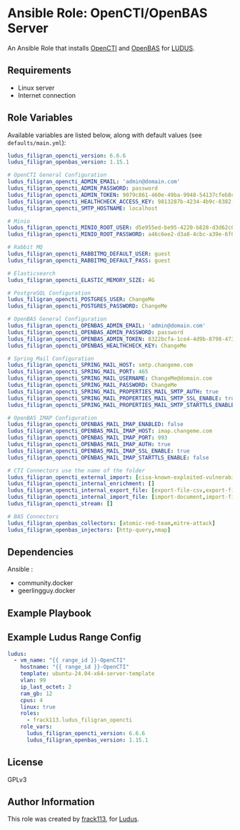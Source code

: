 # Ansible Role: OpenCTI/OpenBAS Server

An Ansible Role that installs [OpenCTI](https://docs.opencti.io/latest/) and [OpenBAS](https://docs.openbas.io/latest/) for [LUDUS](https://ludus.cloud/).

## Requirements

- Linux server
- Internet connection

## Role Variables

Available variables are listed below, along with default values (see `defaults/main.yml`):

```yaml
ludus_filigran_opencti_version: 6.6.6
ludus_filigran_openbas_version: 1.15.1

# OpenCTI General Configuration
ludus_filigran_opencti_ADMIN_EMAIL: 'admin@domain.com'
ludus_filigran_opencti_ADMIN_PASSWORD: password
ludus_filigran_opencti_ADMIN_TOKEN: 9079c861-460e-49ba-9948-54137cfeb8ca
ludus_filigran_opencti_HEALTHCHECK_ACCESS_KEY: 9813287b-4234-4b9c-8382-73938f640455
ludus_filigran_opencti_SMTP_HOSTNAME: localhost

# Minio
ludus_filigran_opencti_MINIO_ROOT_USER: d5e955ed-be95-4220-b828-d3d62c00cab3
ludus_filigran_opencti_MINIO_ROOT_PASSWORD: a46c6ee2-d3a8-4cbc-a39e-6f03a1e53524

# Rabbit MQ
ludus_filigran_opencti_RABBITMQ_DEFAULT_USER: guest
ludus_filigran_opencti_RABBITMQ_DEFAULT_PASS: guest

# Elasticsearch
ludus_filigran_opencti_ELASTIC_MEMORY_SIZE: 4G

# PostgreSQL Configuration
ludus_filigran_opencti_POSTGRES_USER: ChangeMe
ludus_filigran_opencti_POSTGRES_PASSWORD: ChangeMe

# OpenBAS General Configuration
ludus_filigran_opencti_OPENBAS_ADMIN_EMAIL: 'admin@domain.com'
ludus_filigran_opencti_OPENBAS_ADMIN_PASSWORD: password
ludus_filigran_opencti_OPENBAS_ADMIN_TOKEN: 8322bcfa-1ce4-4d9b-8798-473381382782
ludus_filigran_opencti_OPENBAS_HEALTHCHECK_KEY: ChangeMe

# Spring Mail Configuration
ludus_filigran_opencti_SPRING_MAIL_HOST: smtp.changeme.com
ludus_filigran_opencti_SPRING_MAIL_PORT: 465
ludus_filigran_opencti_SPRING_MAIL_USERNAME: ChangeMe@domain.com
ludus_filigran_opencti_SPRING_MAIL_PASSWORD: ChangeMe
ludus_filigran_opencti_SPRING_MAIL_PROPERTIES_MAIL_SMTP_AUTH: true
ludus_filigran_opencti_SPRING_MAIL_PROPERTIES_MAIL_SMTP_SSL_ENABLE: true
ludus_filigran_opencti_SPRING_MAIL_PROPERTIES_MAIL_SMTP_STARTTLS_ENABLE: false

# OpenBAS IMAP Configuration
ludus_filigran_opencti_OPENBAS_MAIL_IMAP_ENABLED: false
ludus_filigran_opencti_OPENBAS_MAIL_IMAP_HOST: imap.changeme.com
ludus_filigran_opencti_OPENBAS_MAIL_IMAP_PORT: 993
ludus_filigran_opencti_OPENBAS_MAIL_IMAP_AUTH: true
ludus_filigran_opencti_OPENBAS_MAIL_IMAP_SSL_ENABLE: true
ludus_filigran_opencti_OPENBAS_MAIL_IMAP_STARTTLS_ENABLE: false

# CTI Connectors use the name of the folder
ludus_filigran_opencti_external_import: [cisa-known-exploited-vulnerabilities,mitre]
ludus_filigran_opencti_internal_enrichment: []
ludus_filigran_opencti_internal_export_file: [export-file-csv,export-file-stix,export-file-txt,export-report-pdf,export-ttps-file-navigator]
ludus_filigran_opencti_internal_import_file: [import-document,import-file-misp,import-file-stix,import-file-yara]
ludus_filigran_opencti_stream: []

# BAS Connectors
ludus_filigran_openbas_collectors: [atomic-red-team,mitre-attack]
ludus_filigran_openbas_injectors: [http-query,nmap]
```

## Dependencies

Ansible :

- community.docker
- geerlingguy.docker

## Example Playbook

## Example Ludus Range Config

```yaml
ludus:
  - vm_name: "{{ range_id }}-OpenCTI"
    hostname: "{{ range_id }}-OpenCTI"
    template: ubuntu-24.04-x64-server-template
    vlan: 99
    ip_last_octet: 2
    ram_gb: 12
    cpus: 4
    linux: true
    roles:
      - frack113.ludus_filigran_opencti
    role_vars:
      ludus_filigran_opencti_version: 6.6.6
      ludus_filigran_openbas_version: 1.15.1
```

## License

[//]: # (If you change the License type, be sure to change the actual LICENSE file as well)
GPLv3

## Author Information

This role was created by [frack113](https://github.com/frack113), for [Ludus](https://ludus.cloud/).

